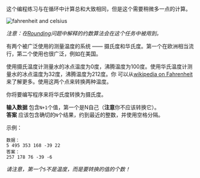 <!-- #Fahrenheit to Celsius -->
这个编程练习与在循环中计算总和大致相同，但是这个需要稍微多一点的计算。       

<div class="text-center">
	<img alt="fahrenheit and celsius" src="http://s5.postimg.org/3tpo5bg6v/fahrenheit.png"/>
</div>

*注意：在[Rounding](./rounding--zh)问题中解释的约数算法会在这个任务中被用到。*   

有两个被广泛使用的测量温度的系统 —— 摄氏度和华氏度。第一个在欧洲相当流行，第二个使用也很广泛，例如在美国。  

使用摄氏温度计测量水的冰点温度为0度，沸腾温度为100度。使用华氏温度计测量水的冰点温度为32度，沸腾温度为212度。你
可以从[wikipedia on Fahrenheit][wiki]来了解更多。使用这两个点来转换两种温度。   

[wiki]: http://en.wikipedia.org/wiki/Fahrenheit

你将要编写程序来将华氏度转换为摄氏度。   

**输入数据** 包含`N+1`个值，第一个是N自己（**注意**你不应该转换它）。    
**答案** 应该包含确切的`N`个结果，约到最近的整数，并使用空格分隔。  

示例：

    数据：
    5 495 353 168 -39 22
    答案：
    257 178 76 -39 -6

*请注意，第一个`5`不是温度，而是要转换的值的个数！*    
